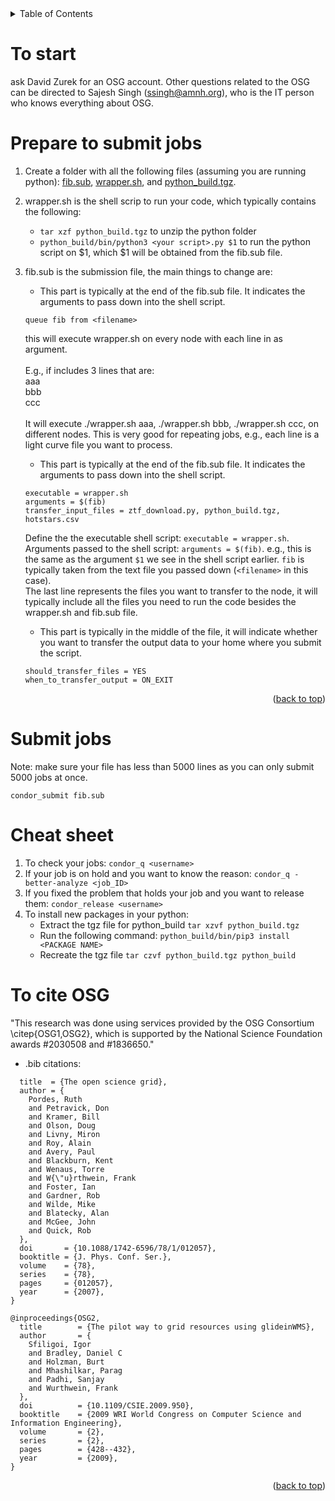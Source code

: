 <!-- TABLE OF CONTENTS -->
<details>
  <summary>Table of Contents</summary>
  <ol>
    <li><a href="#to-start">To start</a></li>
    <li><a href="#prepare">Prepare to submit jobs</a></li>
    <li><a href="#submit-jobs">Submit jobs</a></li>
    <li><a href="#cheat-sheet">Cheat sheet</a></li>
    <li><a href="#citation">To cite OSG</a></li>
  </ol>
</details>


<!-- To start -->
# To start
ask David Zurek for an OSG account. Other questions related to the OSG can be directed to Sajesh Singh (ssingh@amnh.org), who is the IT person who knows everything about OSG. 

<!-- Prepare to submit jobs -->
# Prepare to submit jobs
1. Create a folder with all the following files (assuming you are running python): [fib.sub](https://github.com/lyx12311/osg_tutorial/blob/main/fib.sub), [wrapper.sh](https://github.com/lyx12311/osg_tutorial/blob/main/wrapper.sh), and [python_build.tgz](https://zenodo.org/record/7324844/files/python_build.tgz?download=1).
 
2. wrapper.sh is the shell scrip to run your code, which typically contains the following:
	- `tar xzf python_build.tgz` to unzip the python folder
	- `python_build/bin/python3 <your script>.py $1` to run the python script on $1, which $1 will be obtained from the fib.sub file.

3. fib.sub is the submission file, the main things to change are: 
	- This part is typically at the end of the fib.sub file. It indicates the arguments to pass down into the shell script.
	```
	queue fib from <filename>
	```
	this will execute wrapper.sh on every node with each line in <filename> as argument. <br /><br />
	E.g., if <filename> includes 3 lines that are:<br />
			aaa<br />
			bbb<br />
			ccc<br /><br />
	It will execute ./wrapper.sh aaa,  ./wrapper.sh bbb, ./wrapper.sh ccc, on different nodes. This is very good for repeating jobs, e.g., each line is a light curve file you want to process.  

	- This part is typically at the end of the fib.sub file. It indicates the arguments to pass down into the shell script.
	```
	executable = wrapper.sh
	arguments = $(fib)
	transfer_input_files = ztf_download.py, python_build.tgz, hotstars.csv
	```
	
	Define the the executable shell script: `executable = wrapper.sh`.<br />
	Arguments passed to the shell script: `arguments = $(fib)`. e.g., this is the same as the argument `$1` we see in the shell script earlier. `fib` is typically taken from the text file you passed down (`<filename>` in this case).<br />
	The last line represents the files you want to transfer to the node, it will typically include all the files you need to run the code besides the wrapper.sh and fib.sub file.<br />

	- This part is typically in the middle of the file, it will indicate whether you want to transfer the output data to your home where you submit the script. 
	```
	should_transfer_files = YES
	when_to_transfer_output = ON_EXIT
	```

<p align="right">(<a href="#readme-top">back to top</a>)</p>




<!-- Submit jobs -->
# Submit jobs
Note: make sure your file has less than 5000 lines as you can only submit 5000 jobs at once.
```
condor_submit fib.sub 
```


<!-- Cheat sheet -->
# Cheat sheet
1. To check your jobs:
```condor_q <username> ```<br />
2. If your job is on hold and you want to know the reason:
```condor_q -better-analyze <job_ID>```<br />
3. If you fixed the problem that holds your job and you want to release them:
```condor_release <username>```<br />
4. To install new packages in your python: 
	- Extract the tgz file for python_build
		```tar xzvf python_build.tgz```<br />
	- Run the following command:
		```python_build/bin/pip3 install <PACKAGE NAME>```<br />
	- Recreate the tgz file
		```tar czvf python_build.tgz python_build```<br />


<!-- To cite OSG -->
# To cite OSG
"This research was done using services provided by the OSG Consortium \citep{OSG1,OSG2}, which is supported by the National Science Foundation awards \#2030508 and \#1836650."
- .bib citations:
```@inproceedings{OSG1,
  title  = {The open science grid},
  author = {
    Pordes, Ruth 
    and Petravick, Don 
    and Kramer, Bill 
    and Olson, Doug 
    and Livny, Miron 
    and Roy, Alain 
    and Avery, Paul 
    and Blackburn, Kent 
    and Wenaus, Torre 
    and W{\"u}rthwein, Frank 
    and Foster, Ian
    and Gardner, Rob
    and Wilde, Mike
    and Blatecky, Alan
    and McGee, John
    and Quick, Rob
  },
  doi       = {10.1088/1742-6596/78/1/012057},
  booktitle = {J. Phys. Conf. Ser.},
  volume    = {78},
  series    = {78},
  pages     = {012057},
  year      = {2007},
}

@inproceedings{OSG2,
  title        = {The pilot way to grid resources using glideinWMS},
  author       = {
    Sfiligoi, Igor    
    and Bradley, Daniel C 
    and Holzman, Burt     
    and Mhashilkar, Parag 
    and Padhi, Sanjay     
    and Wurthwein, Frank
  },
  doi          = {10.1109/CSIE.2009.950},
  booktitle    = {2009 WRI World Congress on Computer Science and Information Engineering},
  volume       = {2},
  series       = {2},
  pages        = {428--432},
  year         = {2009},
}
```

<p align="right">(<a href="#readme-top">back to top</a>)</p>



